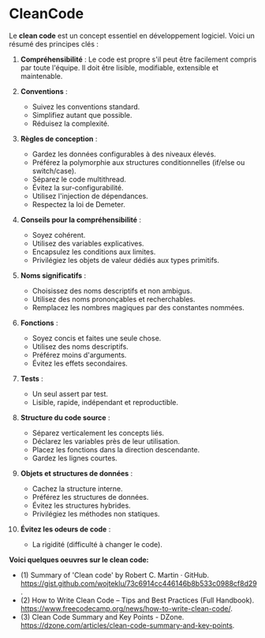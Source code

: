 # CleanCode
Le **clean code** est un concept essentiel en développement logiciel. Voici un résumé des principes clés :

1. **Compréhensibilité** : Le code est propre s'il peut être facilement compris par toute l'équipe. Il doit être lisible, modifiable, extensible et maintenable.

2. **Conventions** :
   - Suivez les conventions standard.
   - Simplifiez autant que possible.
   - Réduisez la complexité.

3. **Règles de conception** :
   - Gardez les données configurables à des niveaux élevés.
   - Préférez la polymorphie aux structures conditionnelles (if/else ou switch/case).
   - Séparez le code multithread.
   - Évitez la sur-configurabilité.
   - Utilisez l'injection de dépendances.
   - Respectez la loi de Demeter.

4. **Conseils pour la compréhensibilité** :
   - Soyez cohérent.
   - Utilisez des variables explicatives.
   - Encapsulez les conditions aux limites.
   - Privilégiez les objets de valeur dédiés aux types primitifs.

5. **Noms significatifs** :
   - Choisissez des noms descriptifs et non ambigus.
   - Utilisez des noms prononçables et recherchables.
   - Remplacez les nombres magiques par des constantes nommées.

6. **Fonctions** :
   - Soyez concis et faites une seule chose.
   - Utilisez des noms descriptifs.
   - Préférez moins d'arguments.
   - Évitez les effets secondaires.

7. **Tests** :
   - Un seul assert par test.
   - Lisible, rapide, indépendant et reproductible.

8. **Structure du code source** :
   - Séparez verticalement les concepts liés.
   - Déclarez les variables près de leur utilisation.
   - Placez les fonctions dans la direction descendante.
   - Gardez les lignes courtes.

9. **Objets et structures de données** :
   - Cachez la structure interne.
   - Préférez les structures de données.
   - Évitez les structures hybrides.
   - Privilégiez les méthodes non statiques.

10. **Évitez les odeurs de code** :
    - La rigidité (difficulté à changer le code).

**Voici quelques oeuvres sur le clean code:** 

- (1) Summary of 'Clean code' by Robert C. Martin · GitHub. https://gist.github.com/wojteklu/73c6914cc446146b8b533c0988cf8d29.
- (2) How to Write Clean Code – Tips and Best Practices (Full Handbook). https://www.freecodecamp.org/news/how-to-write-clean-code/.
- (3) Clean Code Summary and Key Points - DZone. https://dzone.com/articles/clean-code-summary-and-key-points.
